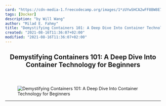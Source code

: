 ```yaml
---
card: "https://cdn-media-1.freecodecamp.org/images/1*zUYwSHCA2wFF8BW8E7D92w.png"
tags: [Docker]
description: "by Will Wang"
author: "Milad E. Fahmy"
title: "Demystifying Containers 101: A Deep Dive Into Container Technology for Beginners"
created: "2021-08-16T11:36:07+02:00"
modified: "2021-08-16T11:36:07+02:00"
---
```

<div class="site-wrapper">
<main id="site-main" class="site-main outer">
<div class="inner">
<article class="post-full post tag-docker tag-technology tag-computer-science tag-containers tag-programming ">
<header class="post-full-header">
<h1 class="post-full-title">Demystifying Containers 101: A Deep Dive Into Container Technology for Beginners</h1>
</header>
<figure class="post-full-image">
<picture>
<source media="(max-width: 700px)" sizes="1px" srcset="data:image/gif;base64,R0lGODlhAQABAIAAAAAAAP///yH5BAEAAAAALAAAAAABAAEAAAIBRAA7 1w">
<source media="(min-width: 701px)" sizes="(max-width: 800px) 400px,
(max-width: 1170px) 700px,
1400px" srcset="https://cdn-media-1.freecodecamp.org/images/1*zUYwSHCA2wFF8BW8E7D92w.png 300w,
https://cdn-media-1.freecodecamp.org/images/1*zUYwSHCA2wFF8BW8E7D92w.png 600w,
https://cdn-media-1.freecodecamp.org/images/1*zUYwSHCA2wFF8BW8E7D92w.png 1000w,
https://cdn-media-1.freecodecamp.org/images/1*zUYwSHCA2wFF8BW8E7D92w.png 2000w">
<img onerror="this.style.display='none'" src="https://cdn-media-1.freecodecamp.org/images/1*zUYwSHCA2wFF8BW8E7D92w.png" alt="Demystifying Containers 101: A Deep Dive Into Container Technology for Beginners">
</picture>
</figure>
<section class="post-full-content">
<div class="post-content medium-migrated-article">
</div>
<hr>
</section>
</article>
</div>
</main>
</div>
<!-- Google Tag Manager (noscript) -->
<!-- End Google Tag Manager (noscript) -->
